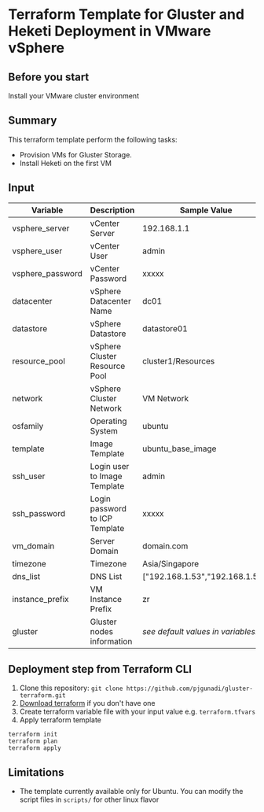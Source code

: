 # Terraform Template for Gluster and Heketi Deployment in VMware vSphere

## Before you start
Install your VMware cluster environment

## Summary
This terraform template perform the following tasks:
- Provision VMs for Gluster Storage.
- Install Heketi on the first VM

## Input
| Variable      | Description    | Sample Value |
| ------------- | -------------- | ------------ |
| vsphere_server| vCenter Server | 192.168.1.1  |
| vsphere_user  | vCenter User   | admin |
| vsphere_password | vCenter Password | xxxxx |
| datacenter | vSphere Datacenter Name | dc01 |
| datastore | vSphere Datastore | datastore01 |
| resource_pool | vSphere Cluster Resource Pool | cluster1/Resources |
| network | vSphere Cluster Network | VM Network |
| osfamily | Operating System | ubuntu |
| template | Image Template | ubuntu_base_image |
| ssh_user | Login user to Image Template | admin |
| ssh_password | Login password to ICP Template | xxxxx |
| vm_domain | Server Domain | domain.com |
| timezone | Timezone | Asia/Singapore |
| dns_list | DNS List | ["192.168.1.53","192.168.1.54"] |
| instance_prefix | VM Instance Prefix | zr |
| gluster | Gluster nodes information | *see default values in variables.tf* |

## Deployment step from Terraform CLI
1. Clone this repository: `git clone https://github.com/pjgunadi/gluster-terraform.git`
2. [Download terraform](https://www.terraform.io/) if you don't have one
3. Create terraform variable file with your input value e.g. `terraform.tfvars`
4. Apply terraform template
```
terraform init
terraform plan
terraform apply
```
## Limitations
- The template currently available only for Ubuntu. You can modify the script files in `scripts/` for other linux flavor

